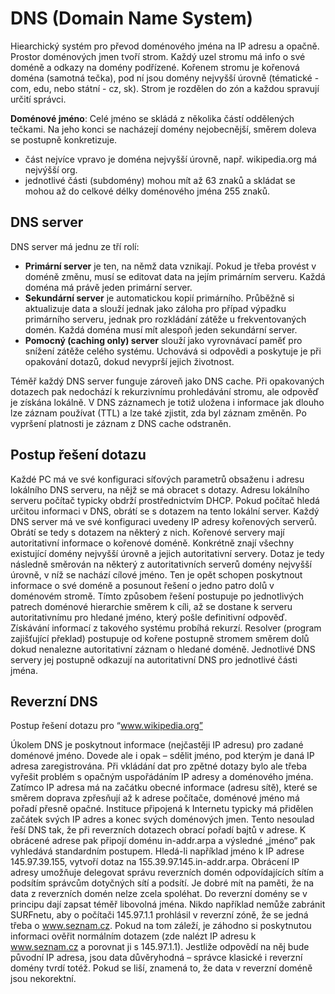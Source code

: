 # DNS (Domain Name System) 
Hiearchický systém pro převod doménového jména na IP adresu a opačně. Prostor doménových jmen tvoří strom. Každý uzel stromu má info o své doméně a odkazy na domény podřízené. Kořenem stromu je kořenová doména (samotná tečka), pod ní jsou domény nejvyšší úrovně (tématické - com, edu, nebo státní - cz, sk). Strom je rozdělen do zón a každou spravují určití správci. 

**Doménové jméno**: 
Celé jméno se skládá z několika částí oddělených tečkami. Na jeho konci se nacházejí domény nejobecnější, směrem doleva se postupně konkretizuje. 
- část nejvíce vpravo je doména nejvyšší úrovně, např. wikipedia.org má nejvýšší org. 
- jednotlivé části (subdomény) mohou mít až 63 znaků a skládat se mohou až do celkové délky doménového jména 255 znaků. 

## DNS server 
DNS server má jednu ze tří rolí: 
- **Primární server** je ten, na němž data vznikají. Pokud je třeba provést v doméně změnu, musí se editovat data na jejím primárním serveru. Každá doména má právě jeden primární server. 
- **Sekundární server** je automatickou kopií primárního. Průběžně si aktualizuje data a slouží jednak jako záloha pro případ výpadku primárního serveru, jednak pro rozkládání zátěže u frekventovaných domén. Každá doména musí mít alespoň jeden sekundární server. 
- **Pomocný (caching only) server** slouží jako vyrovnávací paměť pro snížení zátěže celého systému. Uchovává si odpovědi a poskytuje je při opakování dotazů, dokud nevyprší jejich životnost.

Téměř každý DNS server funguje zároveň jako DNS cache. Při opakovaných dotazech pak nedochází k rekurzivnímu prohledávání stromu, ale odpověď je získána lokálně. V DNS záznamech je totiž uložena i informace jak dlouho lze záznam používat (TTL) a lze také zjistit, zda byl záznam změněn. Po vypršení platnosti je záznam z DNS cache odstraněn. 

## Postup řešení dotazu 
Každé PC má ve své konfiguraci síťových parametrů obsaženu i adresu lokálního DNS serveru, na nějž se má obracet s dotazy. Adresu lokálního serveru počítač typicky obdrží prostřednictvím DHCP. 
Pokud počítač hledá určitou informaci v DNS, obrátí se s dotazem na tento lokální server. Každý DNS server má ve své konfiguraci uvedeny IP adresy kořenových serverů. Obrátí se tedy s dotazem na některý z nich. Kořenové servery mají autoritativní informace o kořenové doméně. Konkrétně znají všechny existující domény nejvyšší úrovně a jejich autoritativní servery. Dotaz je tedy následně směrován na některý z autoritativních serverů domény nejvyšší úrovně, v níž se nachází cílové jméno. Ten je opět schopen poskytnout informace o své doméně a posunout řešení o jedno patro dolů v doménovém stromě. Tímto způsobem řešení postupuje po jednotlivých patrech doménové hierarchie směrem k cíli, až se dostane k serveru autoritativnímu pro hledané jméno, který pošle definitivní odpověď. Získávání informací z takového systému probíhá rekurzí. Resolver (program zajišťující překlad) postupuje od kořene postupně stromem směrem dolů dokud nenalezne autoritativní záznam o hledané doméně. Jednotlivé DNS servery jej postupně odkazují na autoritativní DNS pro jednotlivé části jména.

## Reverzní DNS 

Postup řešení dotazu pro “www.wikipedia.org” 

Úkolem DNS je poskytnout informace (nejčastěji IP adresu) pro zadané doménové jméno. Dovede ale i opak – sdělit jméno, pod kterým je daná IP adresa zaregistrována. Při vkládání dat pro zpětné dotazy bylo ale třeba vyřešit problém s opačným uspořádáním IP adresy a doménového jména. Zatímco IP adresa má na začátku obecné informace (adresu sítě), které se směrem doprava zpřesňují až k adrese počítače, doménové jméno má pořadí přesně opačné. Instituce připojená k Internetu typicky má přidělen začátek svých IP adres a konec svých doménových jmen. Tento nesoulad řeší DNS tak, že při reverzních dotazech obrací pořadí bajtů v adrese. K obrácené adrese pak připojí doménu in-addr.arpa a výsledné „jméno“ pak vyhledává standardním postupem. Hledá-li například jméno k IP adrese 145.97.39.155, vytvoří dotaz na 155.39.97.145.in-addr.arpa. Obrácení IP adresy umožňuje delegovat správu reverzních domén odpovídajících sítím a podsítím správcům dotyčných sítí a podsítí. Je dobré mít na paměti, že na data z reverzních domén nelze zcela spoléhat. Do reverzní domény se v principu dají zapsat téměř libovolná jména. Nikdo například nemůže zabránit SURFnetu, aby o počítači 145.97.1.1 prohlásil v reverzní zóně, že se jedná třeba o www.seznam.cz. Pokud na tom záleží, je záhodno si poskytnutou informaci ověřit normálním dotazem (zde nalézt IP adresu k www.seznam.cz a porovnat ji s 145.97.1.1). Jestliže odpovědí na něj bude původní IP adresa, jsou data důvěryhodná – správce klasické i reverzní domény tvrdí totéž. Pokud se liší, znamená to, že data v reverzní doméně jsou nekorektní.